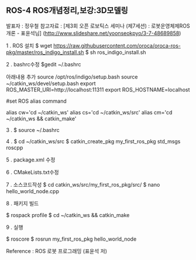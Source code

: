 ## ROS-4 ROS개념정리,보강:3D모델링
발표자 : 정우철
참고자료 : 
[제3회 오픈 로보틱스 세미나 (제7세션) : 로봇운영체제ROS 개론 - 표윤석님]
(http://www.slideshare.net/yoonseokpyo/3-7-48689858)

1 . ROS 설치
$ wget https://raw.githubusercontent.com/oroca/oroca-ros-pkg/master/ros_indigo_install.sh
$ sh ros_indigo_install.sh  

2 . bashrc수정
$gedit ~/.bashrc  

아래내용 추가
source /opt/ros/indigo/setup.bash
source ~/catkin_ws/devel/setup.bash
export ROS_MASTER_URI=http://localhost:11311
export ROS_HOSTNAME=localhost

\#set ROS alias command

alias cw='cd ~/catkin_ws'
alias cs='cd ~/catkin_ws/src'
alias cm='cd ~/catkin_ws && catkin_make'

3 . 
$ source ~/.bashrc 

4 .
$ cd ~/catkin_ws/src
$ catkin_create_pkg my_first_ros_pkg std_msgs roscpp

5 . 
package.xml 수정

6 .
CMakeLists.txt수정

7 .
소스코드작성
$ cd catkin_ws/src/my_first_ros_pkg/src/
$ nano hello_world_node.cpp

8 .
패키지 빌드

$ rospack profile
$ cd ~/catkin_ws && catkin_make

9 . 실행

$ roscore
$ rosrun my_first_ros_pkg hello_world_node

Reference : ROS 로봇 프로그래밍 (표윤석 저)
